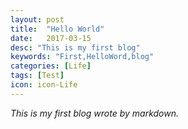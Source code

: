 ```yaml
---
layout: post
title:  "Hello World"
date:   2017-03-15
desc: "This is my first blog"
keywords: "First,HelloWord,blog"
categories: [Life]
tags: [Test]
icon: icon-Life
---
```


*This is my first blog wrote by markdown.*



